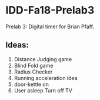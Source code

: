 # IDD-Fa18-Prelab3

Prelab 3: Digital timer for Brian Pfaff.

## Ideas: 
1. Distance Judging game 
2. Blind Fold game
3. Radius Checker
4. Running acceleration idea
5. door-kettle on
6. User asleep Turn off TV
